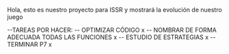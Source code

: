 Hola, esto es nuestro proyecto para ISSR y mostrará la evolución de nuestro juego

--TAREAS POR HACER:
    -- OPTIMIZAR CÓDIGO x
    -- NOMBRAR DE FORMA ADECUADA TODAS LAS FUNCIONES x
    -- ESTUDIO DE ESTRATEGIAS x
    -- TERMINAR P7 x
